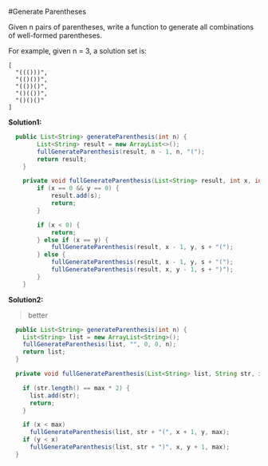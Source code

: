 #Generate Parentheses

Given n pairs of parentheses, write a function to generate all combinations of well-formed parentheses.

For example, given n = 3, a solution set is:

```
[
  "((()))",
  "(()())",
  "(())()",
  "()(())",
  "()()()"
]
```

**Solution1:**

```java
  public List<String> generateParenthesis(int n) {
		List<String> result = new ArrayList<>();
		fullGenerateParenthesis(result, n - 1, n, "(");
		return result;
	}

	private void fullGenerateParenthesis(List<String> result, int x, int y, String s) {
		if (x == 0 && y == 0) {
			result.add(s);
			return;
		}

		if (x < 0) {
			return;
		} else if (x == y) {
			fullGenerateParenthesis(result, x - 1, y, s + "(");
		} else {
			fullGenerateParenthesis(result, x - 1, y, s + "(");
			fullGenerateParenthesis(result, x, y - 1, s + ")");
		}
	}
```

**Solution2:**

> better

```java
  public List<String> generateParenthesis(int n) {
    List<String> list = new ArrayList<String>();
    fullGenerateParenthesis(list, "", 0, 0, n);
    return list;
  }

  private void fullGenerateParenthesis(List<String> list, String str, int x, int y, int max) {

    if (str.length() == max * 2) {
      list.add(str);
      return;
    }

    if (x < max)
      fullGenerateParenthesis(list, str + "(", x + 1, y, max);
    if (y < x)
      fullGenerateParenthesis(list, str + ")", x, y + 1, max);
  }
```
